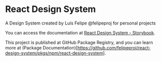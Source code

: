 # React Design System

A Design System created by Luís Felipe @felipeproj for personal projects

You can access the documentation at [React Design System - Storybook](https://felipeproj.github.io/react-design-system/).

This project is published at GitHub Package Registry, and you can learn more at (Package Documentation)[https://github.com/felipeproj/react-design-system/pkgs/npm/react-design-system].
